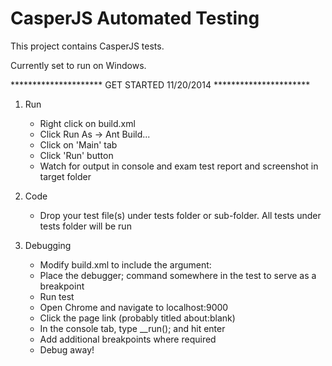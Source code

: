 # CasperJS Automated Testing

This project contains CasperJS tests.

Currently set to run on Windows.

********************* GET STARTED 11/20/2014 **********************

1. Run
	- Right click on build.xml
	- Click Run As -> Ant Build...
	- Click on 'Main' tab
	- Click 'Run' button
	- Watch for output in console and exam test report and screenshot in target folder

2. Code
	- Drop your test file(s) under tests folder or sub-folder.  All tests under tests folder will be run

3. Debugging
	- Modify build.xml to include the argument: <arg line="--remote-debugger-port=9000" />
	- Place the debugger; command somewhere in the test to serve as a breakpoint
	- Run test
	- Open Chrome and navigate to localhost:9000
	- Click the page link (probably titled about:blank)
	- In the console tab, type __run(); and hit enter
	- Add additional breakpoints where required
	- Debug away!
